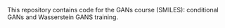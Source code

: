 This repository contains code for the GANs course (SMILES): conditional GANs and Wasserstein GANS training.
